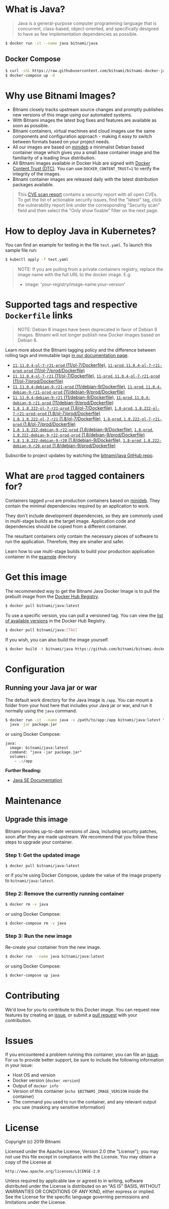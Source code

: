 # What is Java?

> Java is a general-purpose computer programming language that is concurrent, class-based, object-oriented, and specifically designed to have as few implementation dependencies as possible.

```bash
$ docker run -it --name java bitnami/java
```

## Docker Compose

```bash
$ curl -sSL https://raw.githubusercontent.com/bitnami/bitnami-docker-java/master/docker-compose.yml > docker-compose.yml
$ docker-compose up -d
```

# Why use Bitnami Images?

* Bitnami closely tracks upstream source changes and promptly publishes new versions of this image using our automated systems.
* With Bitnami images the latest bug fixes and features are available as soon as possible.
* Bitnami containers, virtual machines and cloud images use the same components and configuration approach - making it easy to switch between formats based on your project needs.
* All our images are based on [minideb](https://github.com/bitnami/minideb) a minimalist Debian based container image which gives you a small base container image and the familiarity of a leading linux distribution.
* All Bitnami images available in Docker Hub are signed with [Docker Content Trust (DTC)](https://docs.docker.com/engine/security/trust/content_trust/). You can use `DOCKER_CONTENT_TRUST=1` to verify the integrity of the images.
* Bitnami container images are released daily with the latest distribution packages available.


> This [CVE scan report](https://quay.io/repository/bitnami/java?tab=tags) contains a security report with all open CVEs. To get the list of actionable security issues, find the "latest" tag, click the vulnerability report link under the corresponding "Security scan" field and then select the "Only show fixable" filter on the next page.

# How to deploy Java in Kubernetes?

You can find an example for testing in the file `test.yaml`. To launch this sample file run:

```bash
$ kubectl apply -f test.yaml
```

> NOTE: If you are pulling from a private containers registry, replace the image name with the full URL to the docker image. E.g.
>
> - image: 'your-registry/image-name:your-version'

# Supported tags and respective `Dockerfile` links

> NOTE: Debian 8 images have been deprecated in favor of Debian 9 images. Bitnami will not longer publish new Docker images based on Debian 8.

Learn more about the Bitnami tagging policy and the difference between rolling tags and immutable tags [in our documentation page](https://docs.bitnami.com/containers/how-to/understand-rolling-tags-containers/).


- [`11`, `11.0.4-ol-7-r21-prod` (11/ol-7/Dockerfile)](https://github.com/bitnami/bitnami-docker-java/blob/11.0.4-ol-7-r21-prod/11/ol-7/Dockerfile), [`11-prod`, `11.0.4-ol-7-r21-prod-prod` (11/ol-7/prod/Dockerfile)](https://github.com/bitnami/bitnami-docker-java/blob/11.0.4-ol-7-r21-prod/11/ol-7/prod/Dockerfile)
- [`11`, `11.0.4-ol-7-r21` (11/ol-7/Dockerfile)](https://github.com/bitnami/bitnami-docker-java/blob/11.0.4-ol-7-r21/11/ol-7/Dockerfile), [`11-prod`, `11.0.4-ol-7-r21-prod` (11/ol-7/prod/Dockerfile)](https://github.com/bitnami/bitnami-docker-java/blob/11.0.4-ol-7-r21/11/ol-7/prod/Dockerfile)
- [`11`, `11.0.4-debian-9-r21-prod` (11/debian-9/Dockerfile)](https://github.com/bitnami/bitnami-docker-java/blob/11.0.4-debian-9-r21-prod/11/debian-9/Dockerfile), [`11-prod`, `11.0.4-debian-9-r21-prod-prod` (11/debian-9/prod/Dockerfile)](https://github.com/bitnami/bitnami-docker-java/blob/11.0.4-debian-9-r21-prod/11/debian-9/prod/Dockerfile)
- [`11`, `11.0.4-debian-9-r21` (11/debian-9/Dockerfile)](https://github.com/bitnami/bitnami-docker-java/blob/11.0.4-debian-9-r21/11/debian-9/Dockerfile), [`11-prod`, `11.0.4-debian-9-r21-prod` (11/debian-9/prod/Dockerfile)](https://github.com/bitnami/bitnami-docker-java/blob/11.0.4-debian-9-r21/11/debian-9/prod/Dockerfile)
- [`1.8`, `1.8.222-ol-7-r21-prod` (1.8/ol-7/Dockerfile)](https://github.com/bitnami/bitnami-docker-java/blob/1.8.222-ol-7-r21-prod/1.8/ol-7/Dockerfile), [`1.8-prod`, `1.8.222-ol-7-r21-prod-prod` (1.8/ol-7/prod/Dockerfile)](https://github.com/bitnami/bitnami-docker-java/blob/1.8.222-ol-7-r21-prod/1.8/ol-7/prod/Dockerfile)
- [`1.8`, `1.8.222-ol-7-r21` (1.8/ol-7/Dockerfile)](https://github.com/bitnami/bitnami-docker-java/blob/1.8.222-ol-7-r21/1.8/ol-7/Dockerfile), [`1.8-prod`, `1.8.222-ol-7-r21-prod` (1.8/ol-7/prod/Dockerfile)](https://github.com/bitnami/bitnami-docker-java/blob/1.8.222-ol-7-r21/1.8/ol-7/prod/Dockerfile)
- [`1.8`, `1.8.222-debian-9-r22-prod` (1.8/debian-9/Dockerfile)](https://github.com/bitnami/bitnami-docker-java/blob/1.8.222-debian-9-r22-prod/1.8/debian-9/Dockerfile), [`1.8-prod`, `1.8.222-debian-9-r22-prod-prod` (1.8/debian-9/prod/Dockerfile)](https://github.com/bitnami/bitnami-docker-java/blob/1.8.222-debian-9-r22-prod/1.8/debian-9/prod/Dockerfile)
- [`1.8`, `1.8.222-debian-9-r20` (1.8/debian-9/Dockerfile)](https://github.com/bitnami/bitnami-docker-java/blob/1.8.222-debian-9-r20/1.8/debian-9/Dockerfile), [`1.8-prod`, `1.8.222-debian-9-r20-prod` (1.8/debian-9/prod/Dockerfile)](https://github.com/bitnami/bitnami-docker-java/blob/1.8.222-debian-9-r20/1.8/debian-9/prod/Dockerfile)

Subscribe to project updates by watching the [bitnami/java GitHub repo](https://github.com/bitnami/bitnami-docker-java).

# What are `prod` tagged containers for?

Containers tagged `prod` are production containers based on [minideb](https://github.com/bitnami/minideb). They contain the minimal dependencies required by an application to work.

They don't include development dependencies, so they are commonly used in multi-stage builds as the target image. Application code and dependencies should be copied from a different container.

The resultant containers only contain the necessary pieces of software to run the application. Therefore, they are smaller and safer.

Learn how to use multi-stage builds to build your production application container in the [example](/example) directory

# Get this image

The recommended way to get the Bitnami Java Docker Image is to pull the prebuilt image from the [Docker Hub Registry](https://hub.docker.com/r/bitnami/java).

```bash
$ docker pull bitnami/java:latest
```

To use a specific version, you can pull a versioned tag. You can view the [list of available versions](https://hub.docker.com/r/bitnami/java/tags/) in the Docker Hub Registry.

```bash
$ docker pull bitnami/java:[TAG]
```

If you wish, you can also build the image yourself.

```bash
$ docker build -t bitnami/java https://github.com/bitnami/bitnami-docker-java.git
```

# Configuration

## Running your Java jar or war

The default work directory for the Java image is `/app`. You can mount a folder from your host here that includes your Java jar or war, and run it normally using the `java` command.

```bash
$ docker run -it --name java -v /path/to/app:/app bitnami/java:latest \
  java -jar package.jar
```

or using Docker Compose:

```
java:
  image: bitnami/java:latest
  command: "java -jar package.jar"
  volumes:
    - .:/app
```

**Further Reading:**

  - [Java SE Documentation](https://docs.oracle.com/javase/8/docs/api/)

# Maintenance

## Upgrade this image

Bitnami provides up-to-date versions of Java, including security patches, soon after they are made upstream. We recommend that you follow these steps to upgrade your container.

### Step 1: Get the updated image

```bash
$ docker pull bitnami/java:latest
```

or if you're using Docker Compose, update the value of the image property to `bitnami/java:latest`.

### Step 2: Remove the currently running container

```bash
$ docker rm -v java
```

or using Docker Compose:

```bash
$ docker-compose rm -v java
```

### Step 3: Run the new image

Re-create your container from the new image.

```bash
$ docker run --name java bitnami/java:latest
```

or using Docker Compose:

```bash
$ docker-compose up java
```

# Contributing

We'd love for you to contribute to this Docker image. You can request new features by creating an [issue](https://github.com/bitnami/bitnami-docker-java/issues), or submit a [pull request](https://github.com/bitnami/bitnami-docker-java/pulls) with your contribution.

# Issues

If you encountered a problem running this container, you can file an [issue](https://github.com/bitnami/bitnami-docker-java/issues). For us to provide better support, be sure to include the following information in your issue:

- Host OS and version
- Docker version (`docker version`)
- Output of `docker info`
- Version of this container (`echo $BITNAMI_IMAGE_VERSION` inside the container)
- The command you used to run the container, and any relevant output you saw (masking any sensitive
information)

# License

Copyright (c) 2019 Bitnami

Licensed under the Apache License, Version 2.0 (the "License");
you may not use this file except in compliance with the License.
You may obtain a copy of the License at

    http://www.apache.org/licenses/LICENSE-2.0

Unless required by applicable law or agreed to in writing, software
distributed under the License is distributed on an "AS IS" BASIS,
WITHOUT WARRANTIES OR CONDITIONS OF ANY KIND, either express or implied.
See the License for the specific language governing permissions and
limitations under the License.
